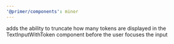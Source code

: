 ```yaml
---
'@primer/components': minor
---
```


adds the ability to truncate how many tokens are displayed in the TextInputWithToken component before the user focuses the input
